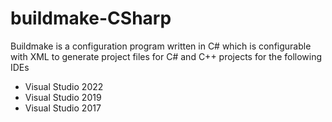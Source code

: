 # buildmake-CSharp

Buildmake is a configuration program written in C# which is configurable with XML to generate project files for C# and C++ projects for the following IDEs

- Visual Studio 2022
- Visual Studio 2019
- Visual Studio 2017


